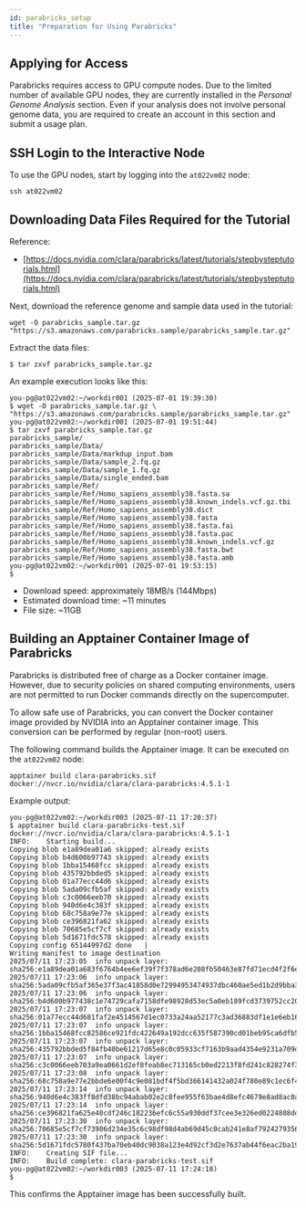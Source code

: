 ```yaml
---
id: parabricks_setup
title: "Preparation for Using Parabricks"
---
```



## Applying for Access

Parabricks requires access to GPU compute nodes.
Due to the limited number of available GPU nodes, they are currently installed in the *Personal Genome Analysis* section.
Even if your analysis does not involve personal genome data, you are required to create an account in this section and submit a usage plan.



## SSH Login to the Interactive Node

To use the GPU nodes, start by logging into the `at022vm02` node:

```
ssh at022vm02
```



## Downloading Data Files Required for the Tutorial

Reference:

- [https://docs.nvidia.com/clara/parabricks/latest/tutorials/stepbysteptutorials.html](https://docs.nvidia.com/clara/parabricks/latest/tutorials/stepbysteptutorials.html)

Next, download the reference genome and sample data used in the tutorial:

```
wget -O parabricks_sample.tar.gz "https://s3.amazonaws.com/parabricks.sample/parabricks_sample.tar.gz"
```

Extract the data files:

```
$ tar zxvf parabricks_sample.tar.gz
```

An example execution looks like this:

```
you-pg@at022vm02:~/workdir001 (2025-07-01 19:39:30)
$ wget -O parabricks_sample.tar.gz \
"https://s3.amazonaws.com/parabricks.sample/parabricks_sample.tar.gz"
you-pg@at022vm02:~/workdir001 (2025-07-01 19:51:44)
$ tar zxvf parabricks_sample.tar.gz 
parabricks_sample/
parabricks_sample/Data/
parabricks_sample/Data/markdup_input.bam
parabricks_sample/Data/sample_2.fq.gz
parabricks_sample/Data/sample_1.fq.gz
parabricks_sample/Data/single_ended.bam
parabricks_sample/Ref/
parabricks_sample/Ref/Homo_sapiens_assembly38.fasta.sa
parabricks_sample/Ref/Homo_sapiens_assembly38.known_indels.vcf.gz.tbi
parabricks_sample/Ref/Homo_sapiens_assembly38.dict
parabricks_sample/Ref/Homo_sapiens_assembly38.fasta
parabricks_sample/Ref/Homo_sapiens_assembly38.fasta.fai
parabricks_sample/Ref/Homo_sapiens_assembly38.fasta.pac
parabricks_sample/Ref/Homo_sapiens_assembly38.known_indels.vcf.gz
parabricks_sample/Ref/Homo_sapiens_assembly38.fasta.bwt
parabricks_sample/Ref/Homo_sapiens_assembly38.fasta.amb
you-pg@at022vm02:~/workdir001 (2025-07-01 19:53:15)
$
```

- Download speed: approximately 18MB/s (144Mbps)
- Estimated download time: \~11 minutes
- File size: \~11GB



## Building an Apptainer Container Image of Parabricks

Parabricks is distributed free of charge as a Docker container image.
However, due to security policies on shared computing environments, users are not permitted to run Docker commands directly on the supercomputer.

To allow safe use of Parabricks, you can convert the Docker container image provided by NVIDIA into an Apptainer container image.
This conversion can be performed by regular (non-root) users.

The following command builds the Apptainer image. It can be executed on the `at022vm02` node:

```
apptainer build clara-parabricks.sif docker://nvcr.io/nvidia/clara/clara-parabricks:4.5.1-1
```

Example output:

```
you-pg@at022vm02:~/workdir003 (2025-07-11 17:20:37)
$ apptainer build clara-parabricks-test.sif docker://nvcr.io/nvidia/clara/clara-parabricks:4.5.1-1
INFO:    Starting build...
Copying blob e1a89dea01a6 skipped: already exists  
Copying blob b4d600b97743 skipped: already exists  
Copying blob 1bba15468fcc skipped: already exists  
Copying blob 435792bbded5 skipped: already exists  
Copying blob 01a77ecc44d6 skipped: already exists  
Copying blob 5ada09cfb5af skipped: already exists  
Copying blob c3c0066eeb70 skipped: already exists  
Copying blob 940d6e4c383f skipped: already exists  
Copying blob 68c758a9e77e skipped: already exists  
Copying blob ce396821fa62 skipped: already exists  
Copying blob 70685e5cf7cf skipped: already exists  
Copying blob 5d1671fdc578 skipped: already exists  
Copying config 65144997d2 done   | 
Writing manifest to image destination
2025/07/11 17:23:05  info unpack layer: sha256:e1a89dea01a683f6764b4ee6ef39f7f378ad6e208fb50463e87fd71ecd4f2f6e
2025/07/11 17:23:06  info unpack layer: sha256:5ada09cfb5af365e37f3ac41858d0e72994953474937dbc460ae5ed1b2d9bba3
2025/07/11 17:23:06  info unpack layer: sha256:b4d600b977438c1e74729cafa7158dfe98928d53ec5a0eb189fcd3739752cc20
2025/07/11 17:23:07  info unpack layer: sha256:01a77ecc44d681faf2e4514567d1ec0733a24aa52177c3ad36883df1e1e6eb16
2025/07/11 17:23:07  info unpack layer: sha256:1bba15468fcc82586ce921fdc422649a192dcc635f587390cd01beb95ca6dfb5
2025/07/11 17:23:07  info unpack layer: sha256:435792bbded5f84fb40be61217d65e8c0c05933cf7163b9aad4354e9231a709d
2025/07/11 17:23:07  info unpack layer: sha256:c3c0066eeb703a9ea0661d2ef8feab8ec713165cb0ed2213f8fd241c828274f3
2025/07/11 17:23:08  info unpack layer: sha256:68c758a9e77e2bbde6e00f4c9e081bdf4f5bd366141432a024f780e89c1ec6f4
2025/07/11 17:23:14  info unpack layer: sha256:940d6e4c383ff8dfd38bc94abab02e2c8fee955f63bae4d8efc4679e8ad8ac0a
2025/07/11 17:23:14  info unpack layer: sha256:ce396821fa625e40cdf246c182236efc6c55a930ddf37cee3e326ed0224808dd
2025/07/11 17:23:30  info unpack layer: sha256:70685e5cf7cf73906d234e35c6c98df98d4ab69d45c0cab241e8af7924279356
2025/07/11 17:23:30  info unpack layer: sha256:5d1671fdc5780f437ba70eb40dc9038a123e4d92cf3d2e7637ab44f6eac2ba19
INFO:    Creating SIF file...
INFO:    Build complete: clara-parabricks-test.sif
you-pg@at022vm02:~/workdir003 (2025-07-11 17:24:18)
$
```

This confirms the Apptainer image has been successfully built.


